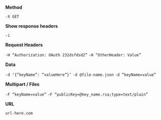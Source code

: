 **Method**

`-X GET`

**Show response headers**

`-i`

**Request Headers**

`-H “Authorization: OAuth 232dsfdsd2”`
`-H “OtherHeader: Value”`

**Data**

`-d ‘{“keyName”: “valueHere”}’`
`-d @file-name.json`
`-d “keyName=value”`

**Multipart / Files**

`-F “keyName=value”`
`-F “publicKey=@key_name.rsa;type=text/plain”`

**URL**

`url-here.com`
